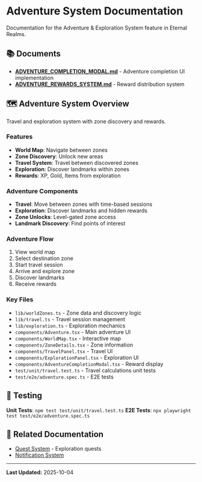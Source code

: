 # Adventure System Documentation

Documentation for the Adventure & Exploration System feature in Eternal Realms.

## 📚 Documents

- **[ADVENTURE_COMPLETION_MODAL.md](ADVENTURE_COMPLETION_MODAL.md)** - Adventure completion UI implementation
- **[ADVENTURE_REWARDS_SYSTEM.md](ADVENTURE_REWARDS_SYSTEM.md)** - Reward distribution system

## 🗺️ Adventure System Overview

Travel and exploration system with zone discovery and rewards.

### Features
- **World Map**: Navigate between zones
- **Zone Discovery**: Unlock new areas
- **Travel System**: Travel between discovered zones
- **Exploration**: Discover landmarks within zones
- **Rewards**: XP, Gold, Items from exploration

### Adventure Components
- **Travel**: Move between zones with time-based sessions
- **Exploration**: Discover landmarks and hidden rewards
- **Zone Unlocks**: Level-gated zone access
- **Landmark Discovery**: Find points of interest

### Adventure Flow
1. View world map
2. Select destination zone
3. Start travel session
4. Arrive and explore zone
5. Discover landmarks
6. Receive rewards

### Key Files
- `lib/worldZones.ts` - Zone data and discovery logic
- `lib/travel.ts` - Travel session management
- `lib/exploration.ts` - Exploration mechanics
- `components/Adventure.tsx` - Main adventure UI
- `components/WorldMap.tsx` - Interactive map
- `components/ZoneDetails.tsx` - Zone information
- `components/TravelPanel.tsx` - Travel UI
- `components/ExplorationPanel.tsx` - Exploration UI
- `components/AdventureCompletionModal.tsx` - Reward display
- `test/unit/travel.test.ts` - Travel calculations unit tests
- `test/e2e/adventure.spec.ts` - E2E tests

## 🧪 Testing

**Unit Tests**: `npm test test/unit/travel.test.ts`
**E2E Tests**: `npx playwright test test/e2e/adventure.spec.ts`

## 📖 Related Documentation

- [Quest System](../quests/README.md) - Exploration quests
- [Notification System](../notifications/README.md)

---

**Last Updated:** 2025-10-04
